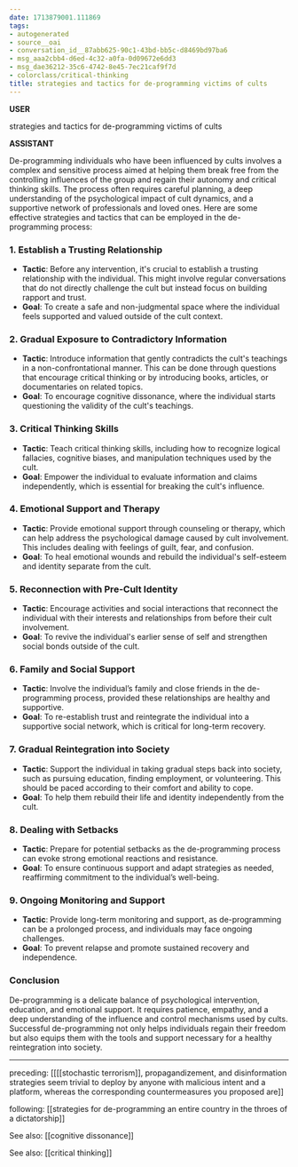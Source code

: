 ```yaml
---
date: 1713879001.111869
tags:
- autogenerated
- source__oai
- conversation_id__87abb625-90c1-43bd-bb5c-d8469bd97ba6
- msg_aaa2cbb4-d6ed-4c32-a0fa-0d09672e6dd3
- msg_dae36212-35c6-4742-8e45-7ec21caf9f7d
- colorclass/critical-thinking
title: strategies and tactics for de-programming victims of cults
---
```


**USER**

strategies and tactics for de-programming victims of cults


**ASSISTANT**

De-programming individuals who have been influenced by cults involves a complex and sensitive process aimed at helping them break free from the controlling influences of the group and regain their autonomy and critical thinking skills. The process often requires careful planning, a deep understanding of the psychological impact of cult dynamics, and a supportive network of professionals and loved ones. Here are some effective strategies and tactics that can be employed in the de-programming process:

### 1. **Establish a Trusting Relationship**
- **Tactic**: Before any intervention, it's crucial to establish a trusting relationship with the individual. This might involve regular conversations that do not directly challenge the cult but instead focus on building rapport and trust.
- **Goal**: To create a safe and non-judgmental space where the individual feels supported and valued outside of the cult context.

### 2. **Gradual Exposure to Contradictory Information**
- **Tactic**: Introduce information that gently contradicts the cult's teachings in a non-confrontational manner. This can be done through questions that encourage critical thinking or by introducing books, articles, or documentaries on related topics.
- **Goal**: To encourage cognitive dissonance, where the individual starts questioning the validity of the cult's teachings.

### 3. **Critical Thinking Skills**
- **Tactic**: Teach critical thinking skills, including how to recognize logical fallacies, cognitive biases, and manipulation techniques used by the cult.
- **Goal**: Empower the individual to evaluate information and claims independently, which is essential for breaking the cult's influence.

### 4. **Emotional Support and Therapy**
- **Tactic**: Provide emotional support through counseling or therapy, which can help address the psychological damage caused by cult involvement. This includes dealing with feelings of guilt, fear, and confusion.
- **Goal**: To heal emotional wounds and rebuild the individual's self-esteem and identity separate from the cult.

### 5. **Reconnection with Pre-Cult Identity**
- **Tactic**: Encourage activities and social interactions that reconnect the individual with their interests and relationships from before their cult involvement.
- **Goal**: To revive the individual's earlier sense of self and strengthen social bonds outside of the cult.

### 6. **Family and Social Support**
- **Tactic**: Involve the individual’s family and close friends in the de-programming process, provided these relationships are healthy and supportive.
- **Goal**: To re-establish trust and reintegrate the individual into a supportive social network, which is critical for long-term recovery.

### 7. **Gradual Reintegration into Society**
- **Tactic**: Support the individual in taking gradual steps back into society, such as pursuing education, finding employment, or volunteering. This should be paced according to their comfort and ability to cope.
- **Goal**: To help them rebuild their life and identity independently from the cult.

### 8. **Dealing with Setbacks**
- **Tactic**: Prepare for potential setbacks as the de-programming process can evoke strong emotional reactions and resistance.
- **Goal**: To ensure continuous support and adapt strategies as needed, reaffirming commitment to the individual’s well-being.

### 9. **Ongoing Monitoring and Support**
- **Tactic**: Provide long-term monitoring and support, as de-programming can be a prolonged process, and individuals may face ongoing challenges.
- **Goal**: To prevent relapse and promote sustained recovery and independence.

### Conclusion

De-programming is a delicate balance of psychological intervention, education, and emotional support. It requires patience, empathy, and a deep understanding of the influence and control mechanisms used by cults. Successful de-programming not only helps individuals regain their freedom but also equips them with the tools and support necessary for a healthy reintegration into society.


---

preceding: [[[[stochastic terrorism]], propagandizement, and disinformation strategies seem trivial to deploy by anyone with malicious intent and a platform, whereas the corresponding countermeasures you proposed are]]  


following: [[strategies for de-programming an entire country in the throes of a dictatorship]]

See also: [[cognitive dissonance]]


See also: [[critical thinking]]